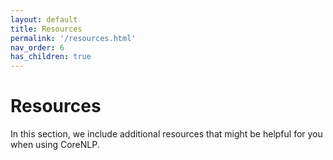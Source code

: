 ```yaml
---
layout: default
title: Resources
permalink: '/resources.html'
nav_order: 6
has_children: true
---
```


# Resources

In this section, we include additional resources that might be helpful for you when using CoreNLP.
